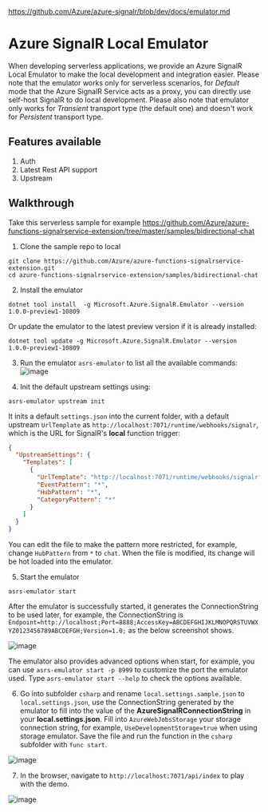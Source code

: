﻿https://github.com/Azure/azure-signalr/blob/dev/docs/emulator.md

# Azure SignalR Local Emulator

When developing serverless applications, we provide an Azure SignalR Local Emulator to make the local development and integration easier. Please note that the emulator works only for serverless scenarios, for *Default* mode that the Azure SignalR Service acts as a proxy, you can directly use self-host SignalR to do local development. Please also note that emulator only works for *Transient* transport type (the default one) and doesn't work for *Persistent* transport type.

Features available
------------------
1. Auth
2. Latest Rest API support
3. Upstream

Walkthrough
----------------
Take this serverless sample for example https://github.com/Azure/azure-functions-signalrservice-extension/tree/master/samples/bidirectional-chat 
1. Clone the sample repo to local
```
git clone https://github.com/Azure/azure-functions-signalrservice-extension.git
cd azure-functions-signalrservice-extension/samples/bidirectional-chat
```

2. Install the emulator
```
dotnet tool install  -g Microsoft.Azure.SignalR.Emulator --version 1.0.0-preview1-10809
```
Or update the emulator to the latest preview version if it is already installed:
```
dotnet tool update -g Microsoft.Azure.SignalR.Emulator --version 1.0.0-preview1-10809
```

3. Run the emulator `asrs-emulator` to list all the available commands:
![image](https://user-images.githubusercontent.com/668244/93064883-a7e69080-f6aa-11ea-925a-89149e32c233.png)

4. Init the default upstream settings using:
```
asrs-emulator upstream init
```

It inits a default `settings.json` into the current folder, with a default upstream `UrlTemplate` as `http://localhost:7071/runtime/webhooks/signalr`, which is the URL for SignalR's **local** function trigger:
```json
{
  "UpstreamSettings": {
    "Templates": [
      {
        "UrlTemplate": "http://localhost:7071/runtime/webhooks/signalr",
        "EventPattern": "*",
        "HubPattern": "*",
        "CategoryPattern": "*"
      }
    ]
  }
}
```

You can edit the file to make the pattern more restricted, for example, change `HubPattern` from `*` to `chat`. When the file is modified, its change will be hot loaded into the emulator.

5. Start the emulator
```
asrs-emulator start
```

After the emulator is successfully started, it generates the ConnectionString to be used later, for example, the ConnectionString is `Endpoint=http://localhost;Port=8888;AccessKey=ABCDEFGHIJKLMNOPQRSTUVWXYZ0123456789ABCDEFGH;Version=1.0;` as the below screenshot shows.

![image](https://user-images.githubusercontent.com/668244/93065543-6d312800-f6ab-11ea-96de-02ae660cf5d1.png)

The emulator also provides advanced options when start, for example, you can use `asrs-emulator start -p 8999` to customize the port the emulator used. Type `asrs-emulator start --help` to check the options available.

6. Go into subfolder `csharp` and rename `local.settings.sample.json` to `local.settings.json`, use the ConnectionString generated by the emulator to fill into the value of the **AzureSignalRConnectionString** in your **local.settings.json**. Fill into `AzureWebJobsStorage` your storage connection string, for example, `UseDevelopmentStorage=true` when using storage emulator. Save the file and run the function in the `csharp` subfolder with `func start`.

![image](https://user-images.githubusercontent.com/668244/93066236-563f0580-f6ac-11ea-8d81-b63adc83e042.png)

7. In the browser, navigate to `http://localhost:7071/api/index` to play with the demo.

![image](https://user-images.githubusercontent.com/668244/93066361-78d11e80-f6ac-11ea-8b2e-bff28196850c.png)